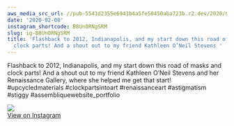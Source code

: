 ```yaml
---
aws_media_src_url: //pub-5541d2355e6941b4a5fe50450aba723b.r2.dev/2020/02/2020-02-08_22-12-38_UTC.jpg
date: '2020-02-08'
instagram_shortcode: B8Un0RNgSRM
slug: ig-B8Un0RNgSRM
title: 'Flashback to 2012, Indianapolis, and my start down this road of masks and
  clock parts! And a shout out to my friend Kathleen O’Neil Stevens '
---
```


Flashback to 2012, Indianapolis, and my start down this road of masks and clock parts! And a shout out to my friend Kathleen O’Neil Stevens and her Renaissance Gallery, where she helped me get that start! #upcycledmaterials #clockpartsintoart #renaissanceart #astigmatism #stiggy #assembliquewebsite\_portfolio 

![](//pub-5541d2355e6941b4a5fe50450aba723b.r2.dev/2020/02/2020-02-08_22-12-38_UTC.jpg)   
[View on Instagram](https://www.instagram.com/p/B8Un0RNgSRM/)